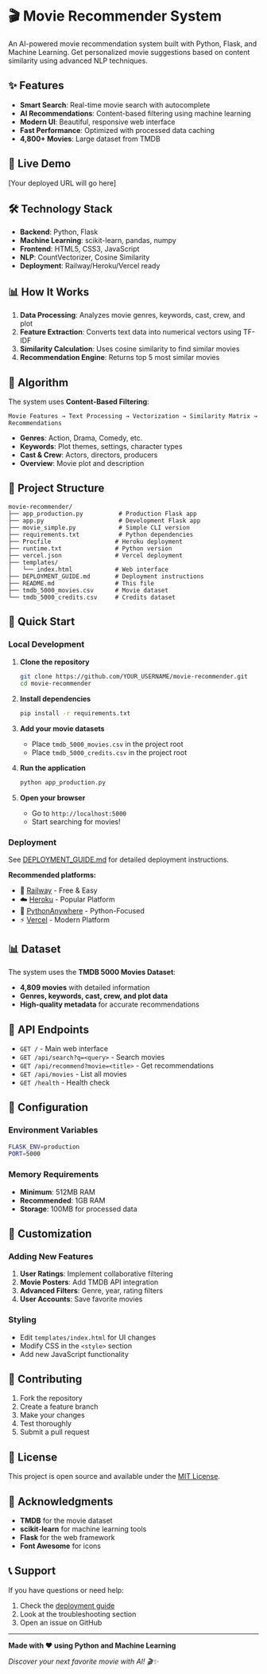 # 🎬 Movie Recommender System

An AI-powered movie recommendation system built with Python, Flask, and Machine Learning. Get personalized movie suggestions based on content similarity using advanced NLP techniques.

## ✨ Features

- **Smart Search**: Real-time movie search with autocomplete
- **AI Recommendations**: Content-based filtering using machine learning
- **Modern UI**: Beautiful, responsive web interface
- **Fast Performance**: Optimized with processed data caching
- **4,800+ Movies**: Large dataset from TMDB

## 🚀 Live Demo

[Your deployed URL will go here]

## 🛠️ Technology Stack

- **Backend**: Python, Flask
- **Machine Learning**: scikit-learn, pandas, numpy
- **Frontend**: HTML5, CSS3, JavaScript
- **NLP**: CountVectorizer, Cosine Similarity
- **Deployment**: Railway/Heroku/Vercel ready

## 📊 How It Works

1. **Data Processing**: Analyzes movie genres, keywords, cast, crew, and plot
2. **Feature Extraction**: Converts text data into numerical vectors using TF-IDF
3. **Similarity Calculation**: Uses cosine similarity to find similar movies
4. **Recommendation Engine**: Returns top 5 most similar movies

## 🎯 Algorithm

The system uses **Content-Based Filtering**:

```
Movie Features → Text Processing → Vectorization → Similarity Matrix → Recommendations
```

- **Genres**: Action, Drama, Comedy, etc.
- **Keywords**: Plot themes, settings, character types
- **Cast & Crew**: Actors, directors, producers
- **Overview**: Movie plot and description

## 📁 Project Structure

```
movie-recommender/
├── app_production.py          # Production Flask app
├── app.py                     # Development Flask app
├── movie_simple.py            # Simple CLI version
├── requirements.txt           # Python dependencies
├── Procfile                  # Heroku deployment
├── runtime.txt               # Python version
├── vercel.json               # Vercel deployment
├── templates/
│   └── index.html            # Web interface
├── DEPLOYMENT_GUIDE.md       # Deployment instructions
├── README.md                 # This file
├── tmdb_5000_movies.csv      # Movie dataset
└── tmdb_5000_credits.csv     # Credits dataset
```

## 🚀 Quick Start

### Local Development

1. **Clone the repository**
   ```bash
   git clone https://github.com/YOUR_USERNAME/movie-recommender.git
   cd movie-recommender
   ```

2. **Install dependencies**
   ```bash
   pip install -r requirements.txt
   ```

3. **Add your movie datasets**
   - Place `tmdb_5000_movies.csv` in the project root
   - Place `tmdb_5000_credits.csv` in the project root

4. **Run the application**
   ```bash
   python app_production.py
   ```

5. **Open your browser**
   - Go to `http://localhost:5000`
   - Start searching for movies!

### Deployment

See [DEPLOYMENT_GUIDE.md](DEPLOYMENT_GUIDE.md) for detailed deployment instructions.

**Recommended platforms:**
- 🚂 [Railway](https://railway.app) - Free & Easy
- ☁️ [Heroku](https://heroku.com) - Popular Platform
- 🐍 [PythonAnywhere](https://pythonanywhere.com) - Python-Focused
- ⚡ [Vercel](https://vercel.com) - Modern Platform

## 📊 Dataset

The system uses the **TMDB 5000 Movies Dataset**:
- **4,809 movies** with detailed information
- **Genres, keywords, cast, crew, and plot data**
- **High-quality metadata** for accurate recommendations

## 🎯 API Endpoints

- `GET /` - Main web interface
- `GET /api/search?q=<query>` - Search movies
- `GET /api/recommend?movie=<title>` - Get recommendations
- `GET /api/movies` - List all movies
- `GET /health` - Health check

## 🔧 Configuration

### Environment Variables
```bash
FLASK_ENV=production
PORT=5000
```

### Memory Requirements
- **Minimum**: 512MB RAM
- **Recommended**: 1GB RAM
- **Storage**: 100MB for processed data

## 🎨 Customization

### Adding New Features
1. **User Ratings**: Implement collaborative filtering
2. **Movie Posters**: Add TMDB API integration
3. **Advanced Filters**: Genre, year, rating filters
4. **User Accounts**: Save favorite movies

### Styling
- Edit `templates/index.html` for UI changes
- Modify CSS in the `<style>` section
- Add new JavaScript functionality

## 🤝 Contributing

1. Fork the repository
2. Create a feature branch
3. Make your changes
4. Test thoroughly
5. Submit a pull request

## 📝 License

This project is open source and available under the [MIT License](LICENSE).

## 🙏 Acknowledgments

- **TMDB** for the movie dataset
- **scikit-learn** for machine learning tools
- **Flask** for the web framework
- **Font Awesome** for icons

## 📞 Support

If you have questions or need help:
1. Check the [deployment guide](DEPLOYMENT_GUIDE.md)
2. Look at the troubleshooting section
3. Open an issue on GitHub

---

**Made with ❤️ using Python and Machine Learning**

*Discover your next favorite movie with AI! 🎬✨* 